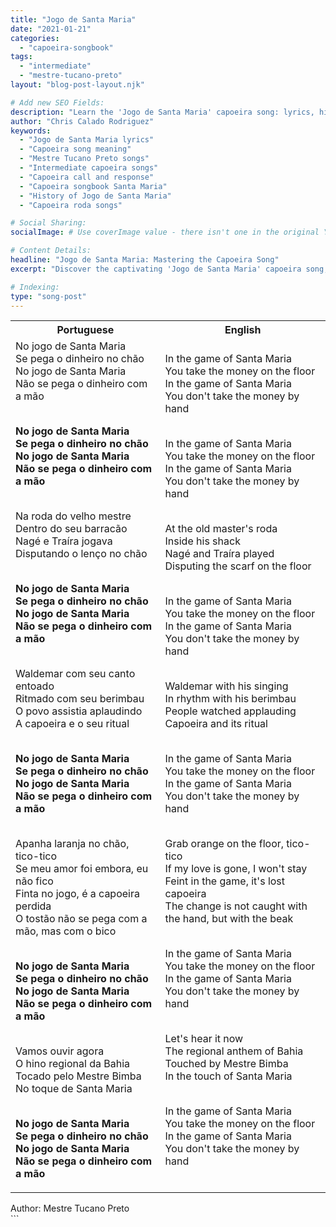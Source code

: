 ```yaml
---
title: "Jogo de Santa Maria"
date: "2021-01-21"
categories:
  - "capoeira-songbook"
tags:
  - "intermediate"
  - "mestre-tucano-preto"
layout: "blog-post-layout.njk"

# Add new SEO Fields:
description: "Learn the 'Jogo de Santa Maria' capoeira song: lyrics, history, and meaning. Master this intermediate level call and response for your roda."
author: "Chris Calado Rodriguez"
keywords:
  - "Jogo de Santa Maria lyrics"
  - "Capoeira song meaning"
  - "Mestre Tucano Preto songs"
  - "Intermediate capoeira songs"
  - "Capoeira call and response"
  - "Capoeira songbook Santa Maria"
  - "History of Jogo de Santa Maria"
  - "Capoeira roda songs"

# Social Sharing:
socialImage: # Use coverImage value - there isn't one in the original YAML

# Content Details:
headline: "Jogo de Santa Maria: Mastering the Capoeira Song"
excerpt: "Discover the captivating 'Jogo de Santa Maria' capoeira song, perfect for intermediate players looking to enhance their roda presence and understanding of capoeira tradition."

# Indexing:
type: "song-post"
---
```



<table class="capoeira-table">
    <tr class="header-row">
        <th>Portuguese</th>
        <th>English</th>
    </tr>
    <tr>
        <td>No jogo de Santa Maria<br>
Se pega o dinheiro no chão<br>
No jogo de Santa Maria<br>
Não se pega o dinheiro com a mão<br><br>

**No jogo de Santa Maria<br>
Se pega o dinheiro no chão<br>
No jogo de Santa Maria<br>
Não se pega o dinheiro com a mão**<br><br>

Na roda do velho mestre<br>
Dentro do seu barracão<br>
Nagé e Traíra jogava<br>
Disputando o lenço no chão<br><br>

**No jogo de Santa Maria<br>
Se pega o dinheiro no chão<br>
No jogo de Santa Maria<br>
Não se pega o dinheiro com a mão**<br><br>

Waldemar com seu canto entoado<br>
Ritmado com seu berimbau<br>
O povo assistia aplaudindo<br>
A capoeira e o seu ritual<br><br>

**No jogo de Santa Maria<br>
Se pega o dinheiro no chão<br>
No jogo de Santa Maria<br>
Não se pega o dinheiro com a mão**<br><br>

Apanha laranja no chão, tico-tico<br>
Se meu amor foi embora, eu não fico<br>
Finta no jogo, é a capoeira perdida<br>
O tostão não se pega com a mão, mas com o bico<br><br>

**No jogo de Santa Maria<br>
Se pega o dinheiro no chão<br>
No jogo de Santa Maria<br>
Não se pega o dinheiro com a mão**<br><br>

Vamos ouvir agora<br>
O hino regional da Bahia<br>
Tocado pelo Mestre Bimba<br>
No toque de Santa Maria<br><br>

**No jogo de Santa Maria<br>
Se pega o dinheiro no chão<br>
No jogo de Santa Maria<br>
Não se pega o dinheiro com a mão**</td>
        <td>In the game of Santa Maria<br>
You take the money on the floor<br>
In the game of Santa Maria<br>
You don't take the money by hand<br><br>

In the game of Santa Maria<br>
You take the money on the floor<br>
In the game of Santa Maria<br>
You don't take the money by hand<br><br>

At the old master's roda<br>
Inside his shack<br>
Nagé and Traíra played<br>
Disputing the scarf on the floor<br><br>

In the game of Santa Maria<br>
You take the money on the floor<br>
In the game of Santa Maria<br>
You don't take the money by hand<br><br>

Waldemar with his singing<br>
In rhythm with his berimbau<br>
People watched applauding<br>
Capoeira and its ritual<br><br>

In the game of Santa Maria<br>
You take the money on the floor<br>
In the game of Santa Maria<br>
You don't take the money by hand<br><br>

Grab orange on the floor, tico-tico<br>
If my love is gone, I won't stay<br>
Feint in the game, it's lost capoeira<br>
The change is not caught with the hand, but with the beak<br><br>

In the game of Santa Maria<br>
You take the money on the floor<br>
In the game of Santa Maria<br>
You don't take the money by hand<br><br>

Let's hear it now<br>
The regional anthem of Bahia<br>
Touched by Mestre Bimba<br>
In the touch of Santa Maria<br><br>

In the game of Santa Maria<br>
You take the money on the floor<br>
In the game of Santa Maria<br>
You don't take the money by hand</td>
    </tr>
</table>
<figcaption>
Author: Mestre Tucano Preto
</figcaption>
```